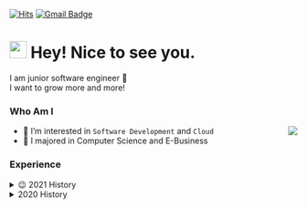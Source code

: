 [![Hits](https://hits.seeyoufarm.com/api/count/incr/badge.svg?url=https%3A%2F%2Fgithub.com%2FJoylish&count_bg=%23C558DD&title_bg=%23555555&icon=mediafire.svg&icon_color=%23E7E7E7&title=hits&edge_flat=false)](https://hits.seeyoufarm.com)
[![Gmail Badge](https://img.shields.io/badge/Gmail-D14836?style=flat&logo=Gmail&logoColor=white)](mailto:yeonzzu2@gmail.com) 

<h1><img src="https://emojis.slackmojis.com/emojis/images/1531849430/4246/blob-sunglasses.gif?1531849430" width="30"/> Hey! Nice to see you.</h1>
<p>
  I am junior software engineer 🐣 </br>
  I want to grow more and more!
</p>

### Who Am I

<a href="https://solved.ac/profile/yeonzzu45">
<img align='right' src="http://mazassumnida.wtf/api/v2/generate_badge?boj=yeonzzu45">
</a>

- 🌱 I’m interested in `Software Development` and `Cloud`
- 🥇 I majored in Computer Science and E-Business

### Experience
<details>
<summary>😉 2021 History</summary>
🏃‍♀<a href="https://www.sktelecom.com/index_en.html"> SK telecom, Core department </a> <br/>
🌼<a href="https://www.ssafy.com/ksp/jsp/swp/swpMain.jsp"> Samsung SW Academy For Youth 5th in Seoul </a> <br/>
</details>
<details markdown="1">
<summary>2020 History</summary>
<p>
🏆<a href="https://www.youtube.com/watch?v=nR2TqMuPBzE&feature=youtu.be"> PaaS-TA Service Development - NHN Special award by LiveMD (2020.12.11)</a> <br/> 
🏆 NAVER CLOUD PLATFORM Korea-Health-Datathon Sinusitis - 16th by Amolecular (2020.09.25) <br/>
🏃‍♀️ Completed Education of Microservice Architect for Cloud Service (2020.07.06 - 12.04) <br/>
🕺 <a href="http://bigjob.dbguide.net/"> Completed Education of KData Data Youth Campus (2020.07.06 - 09.11) </a><br/>
🏃‍♂️ Completed Education of KISA Insurtech data analysis course (2020.06.22 - 06.26) <br/>
📜 Certificated SQL developer (2020.05.31) <br/>
</p>
</details>

